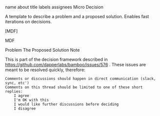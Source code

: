 name 	about 	title 	labels 	assignees
Micro Decision
	
A template to describe a problem and a proposed solution. Enables fast iterations on decisions.
	
[MDF] <Replace title here>
	
MDF
	
Problem
The Proposed Solution
Note

This is part of the decision framework described in https://github.com/dapperlabs/bamboo/issues/576 . These issues are meant to be resolved quickly, therefore:

    Comments or discussions should happen in direct communication (slack, sync, etc')
    Comments on this thread should be limited to one of these short replies:
        I agree
        I'm OK with this
        I would like further discussions before deciding
        I disagree

